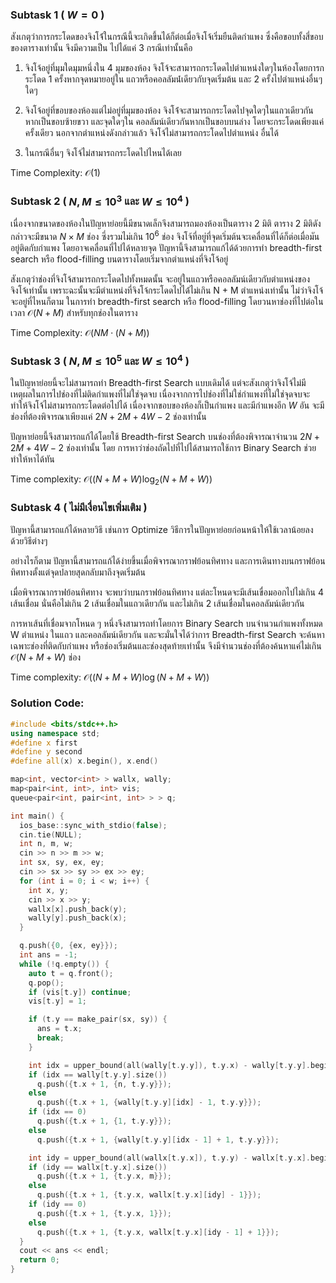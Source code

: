 ### Subtask 1 ( $W=0$ )

สังเกตุว่าการกระโดดของจิงโจ้่ในกรณีนี้จะเกิดขึ้นได้ก็ต่อเมื่อจิงโจ้เริ่มยืนติดกำแพง ซึ่งคือขอบทั้งสี่ขอบของตารางเท่านั้น จึงมีความเป็น
ไปได้แค่ 3 กรณีเท่านั้นคือ

1. จิงโจ้อยู่ที่มุมใดมุมหนึ่งใน 4 มุมของห้อง จิงโจ้จะสามารถกระโดดไปตำแหน่งใดๆในห้องโดยการกระโดด 1 ครั้งหากจุดหมายอยู่ใน
แถวหรือคอลลัมน๋์เดียวกับจุดเริ่มต้น และ 2 ครั้งไปตำแหน่งอื่นๆ ใดๆ

2. จิงโจ้อยู่ที่ขอบของห้องแต่ไม่อยู่ที่มุมของห้อง จิงโจ้่จะสามารถกระโดดไปจุดใดๆในแถวเดียวกันหากเป็นขอบซ้ายขวา และจุดใดๆใน
คอลลัมน์เดียวกันหากเป็นขอบบนล่าง โดยจะกระโดดเพียงแค่ครั้งเดียว นอกจากตำแหน่งดังกล่าวแล้ว จิงโจ้ไม่สามารถกระโดดไปตำแหน่ง
อื่นได้

3. ในกรณีอื่นๆ จิงโจ้ไม่สามารถกระโดดไปไหนได้เลย

Time Complexity: $\mathcal{O}(1)$

### Subtask 2 ( $N,M\leq 10^3$ และ $W\leq 10^4$ )

เนื่องจากขนาดของห้องในปัญหาย่อยนี้มีขนาดเล็กจึงสามารถมองห้องเป็นตาราง 2 มิติ ตาราง 2 มิติดังกล่าวจะมีขนาด $N\times M$ ช่อง ซึ่งรวมไม่เกิน $10^6$ ช่อง จิงโจ้ที่อยู่ที่จุดเริ่มต้นจะเคลื่อนที่ได้ก็ต่อเมื่อมันอยู่ติดกับกำแพง โดยอาจเคลื่อนที่ไปได้หลายจุด ปัญหานี้จึงสามารถแก้ได้ด้วยการทำ breadth-first search หรือ flood-filling บนตารางโดยเริ่มจากตำแหน่งที่จิงโจ้อยู่

สังเกตุว่าช่องที่จิงโจ้สามารถกระโดดไปทั้งหมดนั้น จะอยู่ในแถวหรือคอลลัมน์เดียวกับตำแหน่งของจิงโจ้เท่านั้น เพราะฉะนั้นจะมีตำแหน่งที่จิงโจ้กระโดดไปได้่ไม่เกิน N + M ตำแหน่งเท่านั้น ไม่ว่าจิงโจ้จะอยู่ที่ไหนก็ตาม
ในการทำ breadth-first search หรือ flood-filling โดยวนหาช่องที่ไปต่อในเวลา $\mathcal{O}(N+M)$ สำหรับทุกช่องในตาราง

Time Complexity: $\mathcal{O}(NM\cdot(N+M))$

### Subtask 3 ( $N,M\leq 10^5$ และ $W\leq 10^4$ )

ในปัญหาย่อยนี้จะไม่สามารถทำ Breadth-first Search แบบเดิมได้ แต่จะสังเกตุว่าจิงโจ้ไม่มีเหตุผลในการไปช่องที่ไม่ติดกำแพงที่ไม่ใช่จุดจบ เนื่องจากการไปช่องที่ไม่ใช่กำแพงที่ไม่ใช่จุดจบจะทำให้จิงโจ้ไม่สามารถกระโดดต่อไปได้ เนื่องจากขอบของห้องก็เป็นกำแพง และมีกำแพงอีก $W$ อัน จะมีช่องที่ต้องพิจารณาเพียงแค่ $2N+2M+4W-2$ ช่องเท่านั้น

ปัญหาย่อยนี้จึงสามารถแก้ได้โดยใช้ Breadth-first Search บนช่องที่ต้องพิจารณาจำนวน $2N+2M+4W-2$ ช่องเท่านั้น โดย
การหาว่าช่องถัดไปที่ไปได้สามารถใช้การ Binary Search ช่วยทำให้หาได้ทัน

Time complexity: $\mathcal{O}((N+M+W)\log_2(N+M+W))$

### Subtask 4 ( ไม่มีเงื่อนไขเพิ่มเติม )

ปัญหานี้สามารถแก้ได้หลายวิธี เช่นการ Optimize วิธีการในปัญหาย่อยก่อนหน้าให้ใช้เวลาน้อยลงด้วยวิธีต่างๆ 

อย่างไรก็ตาม ปัญหานี้สามารถแก้ได้ง่ายขึ้นเมื่อพิจารณากราฟย้อนทิศทาง และการเดินทางบนกราฟย้อนทิศทางตั้งแต่จุดปลายสุดกลับมาถึงจุดเริ่มต้น

เมื่อพิจารณากราฟย้อนทิศทาง จะพบว่าบนกราฟย้อนทิศทาง แต่ละโหนดจะมีเส้นเขื่อมออกไปไม่เกิน 4 เส้นเชื่อม นั่นคือไม่เกิน 2 เส้นเชื่อมในแถวเดียวกัน และไม่เกิน 2 เส้นเชื่อมในคอลลัมน์เดียวกัน

การหาเส้นที่เชื่อมจากโหนด ๆ หนึ่งจึงสามารถทำโดยการ Binary Search บนจำนวนกำแพงทั้งหมด W ตำแหน่ง ในแถว และคอลลัมน์เดียวกัน และจะมั่นใจได้ว่าการ Breadth-first Search จะค้นหาเฉพาะช่องที่ติดกับกำแพง หรือช่องเริ่มต้นและช่องสุดท้ายเท่านั้น จึงมีจำนวนช่องที่ต้องค้นหาแค่ไม่เกิน $\mathcal{O}(N+M+W)$ ช่อง

Time complexity: $\mathcal{O}((N+M+W)\log(N+M+W))$

### Solution Code:

```cpp
#include <bits/stdc++.h>
using namespace std;
#define x first
#define y second
#define all(x) x.begin(), x.end()

map<int, vector<int> > wallx, wally;
map<pair<int, int>, int> vis;
queue<pair<int, pair<int, int> > > q;

int main() {
  ios_base::sync_with_stdio(false);
  cin.tie(NULL);
  int n, m, w;
  cin >> n >> m >> w;
  int sx, sy, ex, ey;
  cin >> sx >> sy >> ex >> ey;
  for (int i = 0; i < w; i++) {
    int x, y;
    cin >> x >> y;
    wallx[x].push_back(y);
    wally[y].push_back(x);
  }

  q.push({0, {ex, ey}});
  int ans = -1;
  while (!q.empty()) {
    auto t = q.front();
    q.pop();
    if (vis[t.y]) continue;
    vis[t.y] = 1;

    if (t.y == make_pair(sx, sy)) {
      ans = t.x;
      break;
    }

    int idx = upper_bound(all(wally[t.y.y]), t.y.x) - wally[t.y.y].begin();
    if (idx == wally[t.y.y].size())
      q.push({t.x + 1, {n, t.y.y}});
    else
      q.push({t.x + 1, {wally[t.y.y][idx] - 1, t.y.y}});
    if (idx == 0)
      q.push({t.x + 1, {1, t.y.y}});
    else
      q.push({t.x + 1, {wally[t.y.y][idx - 1] + 1, t.y.y}});

    int idy = upper_bound(all(wallx[t.y.x]), t.y.y) - wallx[t.y.x].begin();
    if (idy == wallx[t.y.x].size())
      q.push({t.x + 1, {t.y.x, m}});
    else
      q.push({t.x + 1, {t.y.x, wallx[t.y.x][idy] - 1}});
    if (idy == 0)
      q.push({t.x + 1, {t.y.x, 1}});
    else
      q.push({t.x + 1, {t.y.x, wallx[t.y.x][idy - 1] + 1}});
  }
  cout << ans << endl;
  return 0;
}
```